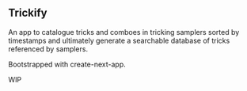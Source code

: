 ## Trickify

An app to catalogue tricks and comboes in tricking samplers sorted by timestamps and ultimately generate a searchable database of tricks referenced by samplers.

Bootstrapped with create-next-app.

WIP



